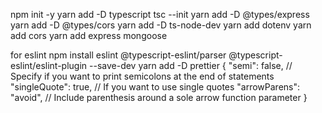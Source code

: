npm init -y
yarn add -D typescript 
tsc --init 
yarn add -D  @types/express
yarn add -D @types/cors
yarn add -D ts-node-dev
yarn add dotenv
yarn add  cors
yarn add express mongoose

for eslint
npm install eslint @typescript-eslint/parser @typescript-eslint/eslint-plugin --save-dev
yarn add -D prettier
{
    "semi": false, // Specify if you want to print semicolons at the end of statements
    "singleQuote": true, // If you want to use single quotes
    "arrowParens": "avoid", // Include parenthesis around a sole arrow function parameter
  }